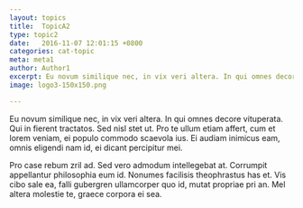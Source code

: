 ```yaml
---
layout: topics
title:  TopicA2
type: topic2
date:   2016-11-07 12:01:15 +0800
categories: cat-topic
meta: meta1
author: Author1
excerpt: Eu novum similique nec, in vix veri altera. In qui omnes decore vituperata. Qui in fierent tractatos. Sed nisl stet ut. Pro te ullum etiam affert, cum et lorem veniam, ei populo commodo scaevola ius. Ei audiam inimicus eam, omnis eligendi nam id, ei dicant percipitur mei.
image: logo3-150x150.png

---
```


Eu novum similique nec, in vix veri altera. In qui omnes decore vituperata. Qui in fierent tractatos. Sed nisl stet ut. Pro te ullum etiam affert, cum et lorem veniam, ei populo commodo scaevola ius. Ei audiam inimicus eam, omnis eligendi nam id, ei dicant percipitur mei.

Pro case rebum zril ad. Sed vero admodum intellegebat at. Corrumpit appellantur philosophia eum id. Nonumes facilisis theophrastus has et. Vis cibo sale ea, falli gubergren ullamcorper quo id, mutat propriae pri an. Mel altera molestie te, graece corpora ei sea.